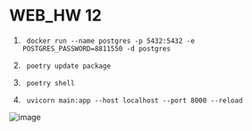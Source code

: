 # WEB_HW 12

1.
        docker run --name postgres -p 5432:5432 -e POSTGRES_PASSWORD=8811550 -d postgres

4.
        poetry update package

6.
        poetry shell

8.
        uvicorn main:app --host localhost --port 8000 --reload

![image](https://github.com/KyryloChalov/WEB_HW_12/assets/140982410/09de94cf-c3f8-40e9-95b9-eb9d2a744718)
